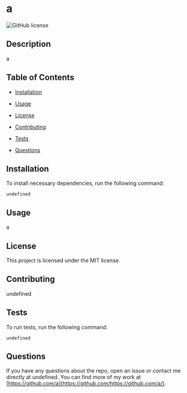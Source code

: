 # a
![GitHub license](https://img.shields.io/badge/license-MIT-blue.svg)

## Description

a

## Table of Contents 

* [Installation](#installation)

* [Usage](#usage)

* [License](#license)

* [Contributing](#contributing)

* [Tests](#tests)

* [Questions](#questions)

## Installation

To install necessary dependencies, run the following command:

```
undefined
```

## Usage

a

## License

This project is licensed under the MIT license.
  
## Contributing

undefined

## Tests

To run tests, run the following command:

```
undefined
```

## Questions

If you have any questions about the repo, open an issue or contact me directly at undefined. You can find more of my work at [https://github.com/a](https://github.com/https://github.com/a/).

